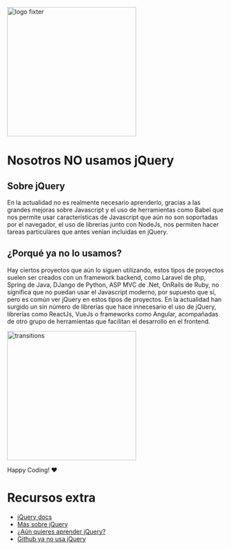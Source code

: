 <img alt="logo fixter" width="300" src="https://fixter.camp/static/media/geek_completo.7e1e87a7.png" />

# Nosotros NO usamos jQuery

## Sobre jQuery

En la actualidad no es realmente necesario aprenderlo, gracias a las grandes mejoras sobre Javascript y el uso de herramientas como Babel que nos permite usar características de Javascript que aún no son soportadas por el navegador, el uso de librerías junto con NodeJs, nos permiten hacer tareas particulares que antes venían incluidas en jQuery.

## ¿Porqué ya no lo usamos?
Hay ciertos proyectos que aún lo siguen utilizando, estos tipos de proyectos suelen ser creados con un framework backend, como Laravel de php, Spring de Java, DJango de Python, ASP MVC de .Net, OnRails de Ruby, no significa que no puedan usar el Javascript moderno, por supuesto que sí, pero es común ver jQuery en estos tipos de proyectos.
En la actualidad han surgido un sin número de librerías que hace innecesario el uso de jQuery, librerías como ReactJs, VueJs o frameworks como Angular, acompañadas de otro grupo de herramientas que facilitan el desarrollo en el frontend.


<img width="300" src="https://miro.medium.com/max/3200/1*k9eIDARy3rAEuyGjlpaTqg.png" alt="transitions">

Happy Coding!  ❤

# Recursos extra
* [jQuery docs](https://jquery.com/)
* [Más sobre jQuery](https://medium.com/javascript-in-plain-english/do-you-really-need-jquery-2bd0bbcf1b56)
* [¿Aún quieres aprender jQuery?](https://www.w3schools.com/jquery/)
* [Github ya no usa jQuery](https://medium.com/200codeblog/jquery-en-el-2018-79f5ea9ec383)